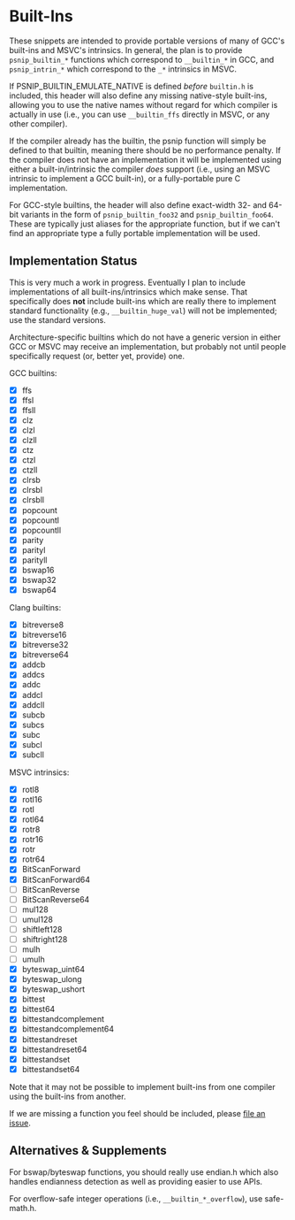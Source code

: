 # Built-Ins

These snippets are intended to provide portable versions of many of
GCC's built-ins and MSVC's intrinsics.  In general, the plan is to
provide `psnip_builtin_*` functions which correspond to `__builtin_*`
in GCC, and `psnip_intrin_*` which correspond to the `_*` intrinsics
in MSVC.

If PSNIP_BUILTIN_EMULATE_NATIVE is defined *before* `builtin.h` is
included, this header will also define any missing native-style
built-ins, allowing you to use the native names without regard for
which compiler is actually in use (i.e., you can use `__builtin_ffs`
directly in MSVC, or any other compiler).

If the compiler already has the builtin, the psnip function will
simply be defined to that builtin, meaning there should be no
performance penalty.  If the compiler does not have an implementation
it will be implemented using either a built-in/intrinsic the compiler
*does* support (i.e., using an MSVC intrinsic to implement a GCC
built-in), or a fully-portable pure C implementation.

For GCC-style builtins, the header will also define exact-width 32-
and 64-bit variants in the form of `psnip_builtin_foo32` and
`psnip_builtin_foo64`.  These are typically just aliases for the
appropriate function, but if we can't find an appropriate type a fully
portable implementation will be used.

## Implementation Status

This is very much a work in progress.  Eventually I plan to include
implementations of all built-ins/intrinsics which make sense.  That
specifically does **not** include built-ins which are really there to
implement standard functionality (e.g., `__builtin_huge_val`) will not
be implemented; use the standard versions.

Architecture-specific builtins which do not have a generic version in
either GCC or MSVC may receive an implementation, but probably not
until people specifically request (or, better yet, provide) one.

GCC builtins:

 - [x] ffs
 - [x] ffsl
 - [x] ffsll
 - [x] clz
 - [x] clzl
 - [x] clzll
 - [x] ctz
 - [x] ctzl
 - [x] ctzll
 - [x] clrsb
 - [x] clrsbl
 - [x] clrsbll
 - [x] popcount
 - [x] popcountl
 - [x] popcountll
 - [x] parity
 - [x] parityl
 - [x] parityll
 - [x] bswap16
 - [x] bswap32
 - [x] bswap64

Clang builtins:

 - [x] bitreverse8
 - [x] bitreverse16
 - [x] bitreverse32
 - [x] bitreverse64
 - [x] addcb
 - [x] addcs
 - [x] addc
 - [x] addcl
 - [x] addcll
 - [x] subcb
 - [x] subcs
 - [x] subc
 - [x] subcl
 - [x] subcll

MSVC intrinsics:

 - [x] rotl8
 - [x] rotl16
 - [x] rotl
 - [x] rotl64
 - [x] rotr8
 - [x] rotr16
 - [x] rotr
 - [x] rotr64
 - [x] BitScanForward
 - [x] BitScanForward64
 - [ ] BitScanReverse
 - [ ] BitScanReverse64
 - [ ] mul128
 - [ ] umul128
 - [ ] shiftleft128
 - [ ] shiftright128
 - [ ] mulh
 - [ ] umulh
 - [x] byteswap_uint64
 - [x] byteswap_ulong
 - [x] byteswap_ushort
 - [x] bittest
 - [x] bittest64
 - [x] bittestandcomplement
 - [x] bittestandcomplement64
 - [x] bittestandreset
 - [x] bittestandreset64
 - [x] bittestandset
 - [x] bittestandset64

Note that it may not be possible to implement built-ins from one
compiler using the built-ins from another.

If we are missing a function you feel should be included, please [file
an issue](https://github.com/nemequ/portable-snippets/issues).

## Alternatives & Supplements

For bswap/byteswap functions, you should really use endian.h which
also handles endianness detection as well as providing easier to use
APIs.

For overflow-safe integer operations (i.e., `__builtin_*_overflow`),
use safe-math.h.
